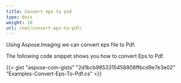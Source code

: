 ```yaml
---
title: Convert eps to psd
type: docs
weight: 10
url: /net/convert-eps-to-pdf/
---
```


Using Aspose.Imaging we can convert eps file to Pdf.

The following code snippet shows you how to convert Eps to Pdf.

{{< gist "aspose-com-gists" "2d1bcb9853315458808ffbcd9e7e3e02" "Examples-Convert-Eps-To-Pdf.cs" >}}



